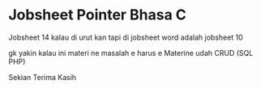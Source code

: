 # Jobsheet Pointer Bhasa C 

Jobsheet 14 kalau di urut kan tapi di jobsheet word adalah jobsheet 10 

gk yakin kalau ini materi ne masalah e harus e Materine udah CRUD (SQL PHP)

Sekian Terima Kasih
